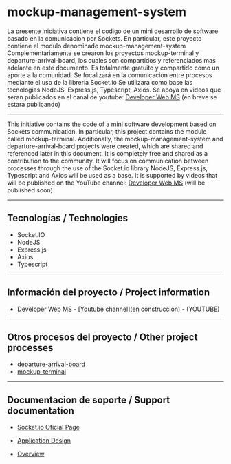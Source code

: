 ﻿# mockup-management-system

La presente iniciativa contiene el codigo de un mini desarrollo de software basado en la comunicacion por Sockets.
En particular, este proyecto contiene el modulo denominado mockup-management-system
Complementariamente se crearon los proyectos mockup-terminal y departure-arrival-board, los cuales son compartidos y referenciados mas adelante en este documento.
Es totalmente gratuito y compartido como un aporte a la comunidad. 
Se focalizará en la comunicacion entre procesos mediante el uso de la libreria Socket.io
Se utilizara como base las tecnologias NodeJS, Express.js, Typescript, Axios.
Se apoya en videos que seran publicados en el canal de youtube:  [Developer Web MS](https://www.youtube.com/@developerwebms/playlists)
(en breve se estara publicando)
___

This initiative contains the code of a mini software development based on Sockets communication.
In particular, this project contains the module called mockup-terminal.
Additionally, the mockup-management-system and departure-arrival-board projects were created, which are shared and referenced later in this document.
It is completely free and shared as a contribution to the community. 
It will focus on communication between processes through the use of the Socket.io library
NodeJS, Express.js, Typescript and Axios will be used as a base.
It is supported by videos that will be published on the YouTube channel: [Developer Web MS](https://www.youtube.com/@developerwebms/playlists)
(will be published soon)
___

## Tecnologías / Technologies

* Socket.IO
* NodeJS
* Express.js
* Axios
* Typescript

___

## Información del proyecto / Project information

* Developer Web MS - [Youtube channel](en construccion) - (YOUTUBE)

___

## Otros procesos del proyecto / Other project processes

* [departure-arrival-board](https://github.com/mspano-web/departure-arrival-board)
* [mockup-terminal](https://github.com/mspano-web/mockup-terminal)

___

## Documentacion de soporte / Support documentation

* [Socket.io Oficial Page](https://socket.io/)

* [Application Design](https://drive.google.com/file/d/1jaC0-CW0vyGbq3feHZ_LEVBH88qfBSjG/view?usp=sharing)
* [Overview](https://drive.google.com/file/d/103y9K94H5jsIjayl8E0OSFmuJDEUYHgu/view?usp=drive_link) 
